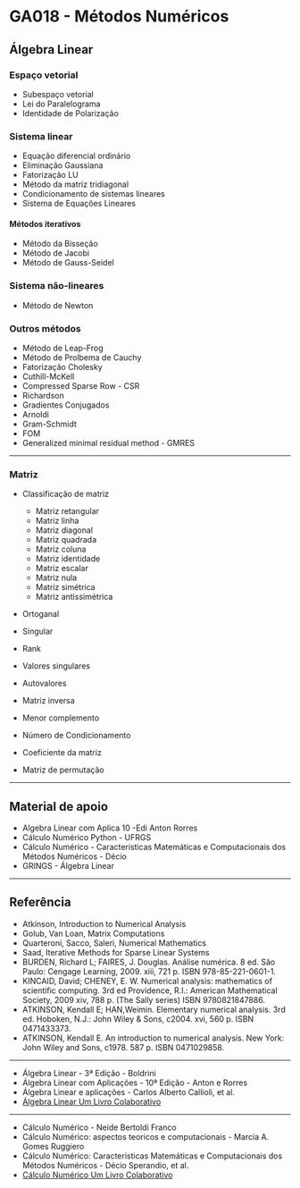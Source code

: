 # GA018 - Métodos Numéricos

## Álgebra Linear
### Espaço vetorial
* Subespaço vetorial
* Lei do Paralelograma
* Identidade de Polarização

### Sistema linear
* Equação diferencial ordinário
* Eliminação Gaussiana
* Fatorização LU
* Método da matriz tridiagonal
* Condicionamento de sistemas lineares
* Sistema de Equações Lineares

#### Métodos iterativos
* Método da Bisseção
* Método de Jacobi
* Método de Gauss-Seidel 

### Sistema  não-lineares
* Método de Newton

### Outros métodos
* Método de Leap-Frog
* Método de Prolbema de Cauchy
* Fatorização Cholesky
* Cuthill-McKell
* Compressed Sparse Row - CSR
* Richardson
* Gradientes Conjugados
* Arnoldi
* Gram-Schmidt
* FOM
* Generalized minimal residual method - GMRES

---

### Matriz
* Classificação de matriz
    * Matriz retangular
    * Matriz linha
    * Matriz diagonal
    * Matriz quadrada
    * Matriz coluna
    * Matriz identidade 
    * Matriz escalar
    * Matriz nula
    * Matriz simétrica
    * Matriz antissimétrica

* Ortoganal
* Singular
* Rank
* Valores singulares
* Autovalores
* Matriz inversa
* Menor complemento
* Número de Condicionamento
* Coeficiente da matriz
* Matriz de permutação

--- 

## Material de apoio 
* Algebra Linear com Aplica 10 -Edi Anton Rorres
* Cálculo Numérico Python - UFRGS
* Cálculo Numérico - Características Matemáticas e Computacionais dos Métodos Numéricos - Décio 
* GRINGS - Álgebra Linear

--- 

## Referência
* Atkinson, Introduction to Numerical Analysis
* Golub, Van Loan, Matrix Computations
* Quarteroni, Sacco, Saleri, Numerical Mathematics
* Saad, Iterative Methods for Sparse Linear Systems
* BURDEN, Richard L; FAIRES, J. Douglas. Análise numérica. 8 ed. São Paulo: Cengage Learning, 2009. xiii, 721 p. ISBN 978-85-221-0601-1.
* KINCAID, David; CHENEY, E. W. Numerical analysis: mathematics of scientific computing. 3rd ed Providence, R.I.: American Mathematical Society, 2009 xiv, 788 p. (The Sally series) ISBN 9780821847886.
* ATKINSON, Kendall E; HAN,Weimin. Elementary numerical analysis. 3rd ed. Hoboken, N.J.: John Wiley & Sons, c2004. xvi, 560 p. ISBN 0471433373.
* ATKINSON, Kendall E. An introduction to numerical analysis. New York: John Wiley and Sons, c1978. 587 p. ISBN 0471029858.

--- 

* Álgebra Linear - 3ª Edição - Boldrini
* Álgebra Linear com Aplicações - 10ª Edição - Anton e Rorres
* Álgebra Linear e aplicações - Carlos Alberto Callioli, et al.
* [Álgebra Linear Um Livro Colaborativo](https://www.ufrgs.br/reamat/AlgebraLinear/index.html)

---

* Cálculo Numérico - Neide Bertoldi Franco
* Cálculo Numérico: aspectos teoricos e computacionais - Marcia A. Gomes Ruggiero
* Cálculo Numérico: Caracteristicas Matemáticas e Computacionais dos Métodos Numéricos - Décio Sperandio, et al.
* [Cálculo Numérico Um Livro Colaborativo](https://www.ufrgs.br/reamat/CalculoNumerico/index.html)